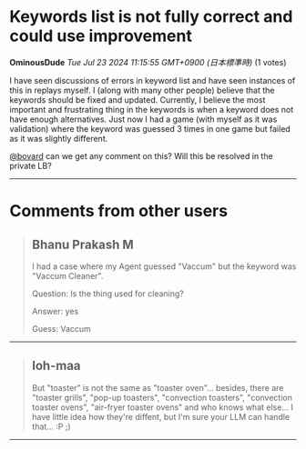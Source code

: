 # Keywords list is not fully correct and could use improvement

**OminousDude** *Tue Jul 23 2024 11:15:55 GMT+0900 (日本標準時)* (1 votes)

I have seen discussions of errors in keyword list and have seen instances of this in replays myself. I (along with many other people) believe that the keywords should be fixed and updated. Currently, I believe the most important and frustrating thing in the keywords is when a keyword does not have enough alternatives. Just now I had a game (with myself as it was validation) where the keyword was guessed 3 times in one game but failed as it was slightly different.

[@bovard](https://www.kaggle.com/bovard) can we get any comment on this? Will this be resolved in the private LB?



---

 # Comments from other users

> ## Bhanu Prakash M
> 
> I had a case where my Agent guessed "Vaccum" but the keyword was "Vaccum Cleaner".
> 
> Question: Is the thing used for cleaning?
> 
> Answer: yes
> 
> Guess: Vaccum
> 
> 
> 


---

> ## loh-maa
> 
> But "toaster" is not the same as "toaster oven"… besides, there are "toaster grills", "pop-up toasters", "convection toasters", "convection toaster ovens", "air-fryer toaster ovens" and who knows what else… I have little idea how they're diffent, but I'm sure your LLM can handle that… :P ;)
> 
> 
> 


---

